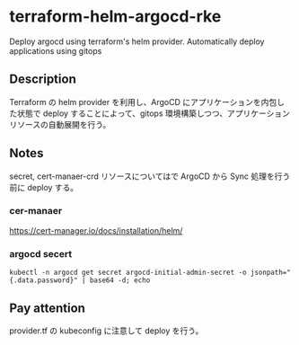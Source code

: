 # terraform-helm-argocd-rke
Deploy argocd using terraform's helm provider. Automatically deploy applications using gitops

## Description
Terraform の helm provider を利用し、ArgoCD にアプリケーションを内包した状態で deploy することによって、gitops 環境構築しつつ、アプリケーションリソースの自動展開を行う。

## Notes
secret, cert-manaer-crd リソースについてはで ArgoCD から Sync 処理を行う前に deploy する。  

### cer-manaer
https://cert-manager.io/docs/installation/helm/

### argocd secert
```
kubectl -n argocd get secret argocd-initial-admin-secret -o jsonpath="{.data.password}" | base64 -d; echo
```

## Pay attention
provider.tf の kubeconfig に注意して deploy を行う。